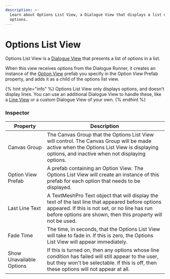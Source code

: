 ```yaml
---
description: >-
  Learn about Options List View, a Dialogue View that displays a list dialogue
  options.
---
```


# Options List View

Options List View is a [Dialogue View](README.md) that presents a list of options in a list.

When this view receives options from the Dialogue Runner, it creates an instance of the [Option View](option-view.md) prefab you specify in the Option View Prefab property, and adds it as a child of the options list view. 

{% hint style="info" %}
Options List View only displays options, and doesn't display lines. You can use an additional Dialogue View to handle these, like a [Line View](line-view.md) or a custom Dialogue View of your own.
{% endhint %}

### Inspector

|Property|Description|
|---|---|
|Canvas Group|The Canvas Group that the Options List View will control. The Canvas Group will be made active when the Options List View is displaying options, and inactive when not displaying options.|
|Option View Prefab|A prefab containing an Option View. The Options List View will create an instance of this prefab for each option that needs to be displayed.|
|Last Line Text|A TextMeshPro Text object that will display the text of the last line that appeared before options appeared. If this is not set, or no line has run before options are shown, then this property will not be used.|
|Fade Time|The time, in seconds, that the Options List View will take to fade in. If this is zero, the Options List View will appear immediately.|
|Show Unavailable Options|If this is turned on, then any options whose line condition has failed will still appear to the user, but they won't be selectable. If this is off, then these options will not appear at all.|
